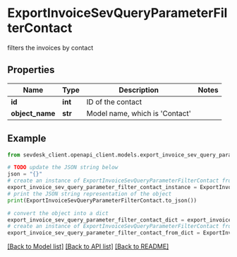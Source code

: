# ExportInvoiceSevQueryParameterFilterContact

filters the invoices by contact

## Properties

Name | Type | Description | Notes
------------ | ------------- | ------------- | -------------
**id** | **int** | ID of the contact | 
**object_name** | **str** | Model name, which is &#39;Contact&#39; | 

## Example

```python
from sevdesk_client.openapi_client.models.export_invoice_sev_query_parameter_filter_contact import ExportInvoiceSevQueryParameterFilterContact

# TODO update the JSON string below
json = "{}"
# create an instance of ExportInvoiceSevQueryParameterFilterContact from a JSON string
export_invoice_sev_query_parameter_filter_contact_instance = ExportInvoiceSevQueryParameterFilterContact.from_json(json)
# print the JSON string representation of the object
print(ExportInvoiceSevQueryParameterFilterContact.to_json())

# convert the object into a dict
export_invoice_sev_query_parameter_filter_contact_dict = export_invoice_sev_query_parameter_filter_contact_instance.to_dict()
# create an instance of ExportInvoiceSevQueryParameterFilterContact from a dict
export_invoice_sev_query_parameter_filter_contact_from_dict = ExportInvoiceSevQueryParameterFilterContact.from_dict(export_invoice_sev_query_parameter_filter_contact_dict)
```
[[Back to Model list]](../README.md#documentation-for-models) [[Back to API list]](../README.md#documentation-for-api-endpoints) [[Back to README]](../README.md)


